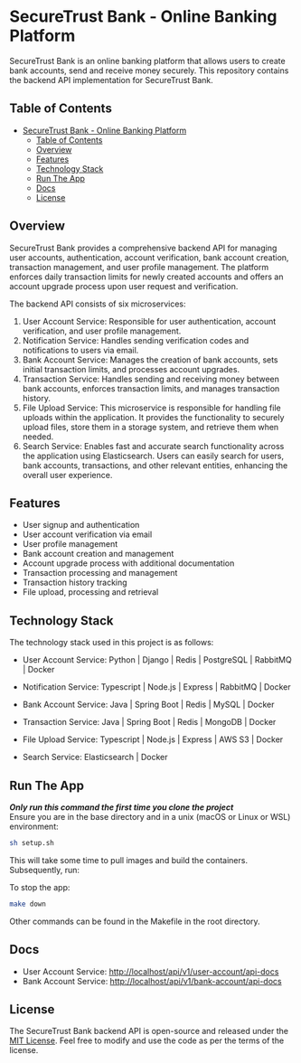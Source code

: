 # SecureTrust Bank - Online Banking Platform

SecureTrust Bank is an online banking platform that allows users to create bank accounts, send and receive money securely. This repository contains the backend API implementation for SecureTrust Bank.

## Table of Contents

- [SecureTrust Bank - Online Banking Platform](#securetrust-bank---online-banking-platform)
  - [Table of Contents](#table-of-contents)
  - [Overview](#overview)
  - [Features](#features)
  - [Technology Stack](#technology-stack)
  - [Run The App](#run-the-app)
  - [Docs](#docs)
  - [License](#license)

## Overview

SecureTrust Bank provides a comprehensive backend API for managing user accounts, authentication, account verification, bank account creation, transaction management, and user profile management. The platform enforces daily transaction limits for newly created accounts and offers an account upgrade process upon user request and verification.

The backend API consists of six microservices:

1. User Account Service: Responsible for user authentication, account verification, and user profile management.
2. Notification Service: Handles sending verification codes and notifications to users via email.
3. Bank Account Service: Manages the creation of bank accounts, sets initial transaction limits, and processes account upgrades.
4. Transaction Service: Handles sending and receiving money between bank accounts, enforces transaction limits, and manages transaction history.
5. File Upload Service: This microservice is responsible for handling file uploads within the application. It provides the functionality to securely upload files, store them in a storage system, and retrieve them when needed.
6. Search Service: Enables fast and accurate search functionality across the application using Elasticsearch. Users can easily search for users, bank accounts, transactions, and other relevant entities, enhancing the overall user experience.

## Features

- User signup and authentication
- User account verification via email
- User profile management
- Bank account creation and management
- Account upgrade process with additional documentation
- Transaction processing and management
- Transaction history tracking
- File upload, processing and retrieval

## Technology Stack

The technology stack used in this project is as follows:

- User Account Service: Python | Django | Redis | PostgreSQL | RabbitMQ | Docker

- Notification Service: Typescript | Node.js | Express | RabbitMQ | Docker

- Bank Account Service: Java | Spring Boot | Redis | MySQL | Docker

- Transaction Service:  Java | Spring Boot | Redis | MongoDB | Docker

- File Upload Service: Typescript | Node.js | Express | AWS S3 | Docker

- Search Service: Elasticsearch | Docker

## Run The App

  ***Only run this command the first time you clone the project***</br>
  Ensure you are in the base directory and in a unix (macOS or Linux or WSL) environment:

  ```bash
  sh setup.sh
  ```

  This will take some time to pull images and build the containers. Subsequently, run:

  To stop the app:

  ```bash
  make down
  ```

  Other commands can be found in the Makefile in the root directory.

## Docs

- User Account Service: <http://localhost/api/v1/user-account/api-docs>
- Bank Account Service: <http://localhost/api/v1/bank-account/api-docs>

## License

The SecureTrust Bank backend API is open-source and released under the [MIT License](LICENSE). Feel free to modify and use the code as per the terms of the license.
